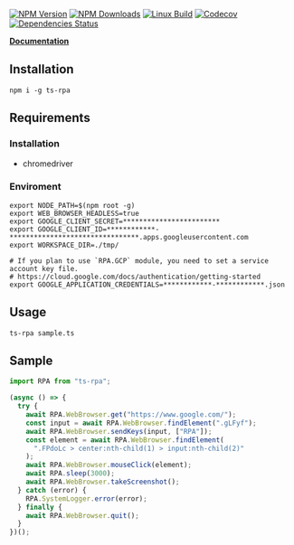 [![NPM Version][npm-image]][npm-url]
[![NPM Downloads][downloads-image]][downloads-url]
[![Linux Build][circleci-image]][circleci-url]
[![Codecov][codecov-image]][codecov-url]
[![Dependencies Status][dependencies-image]][dependencies-url]

**[Documentation](https://ca-rpa.github.io/ts-rpa/)**

## Installation
```
npm i -g ts-rpa
```

## Requirements
### Installation
- chromedriver

### Enviroment
```
export NODE_PATH=$(npm root -g)
export WEB_BROWSER_HEADLESS=true
export GOOGLE_CLIENT_SECRET=************************
export GOOGLE_CLIENT_ID=************-********************************.apps.googleusercontent.com
export WORKSPACE_DIR=./tmp/

# If you plan to use `RPA.GCP` module, you need to set a service account key file.
# https://cloud.google.com/docs/authentication/getting-started
export GOOGLE_APPLICATION_CREDENTIALS=************-************.json
```

## Usage
```
ts-rpa sample.ts
```

## Sample
```js
import RPA from "ts-rpa";

(async () => {
  try {
    await RPA.WebBrowser.get("https://www.google.com/");
    const input = await RPA.WebBrowser.findElement(".gLFyf");
    await RPA.WebBrowser.sendKeys(input, ["RPA"]);
    const element = await RPA.WebBrowser.findElement(
      ".FPdoLc > center:nth-child(1) > input:nth-child(2)"
    );
    await RPA.WebBrowser.mouseClick(element);
    await RPA.sleep(3000);
    await RPA.WebBrowser.takeScreenshot();
  } catch (error) {
    RPA.SystemLogger.error(error);
  } finally {
    await RPA.WebBrowser.quit();
  }
})();
```
[npm-image]: https://img.shields.io/npm/v/express.svg
[npm-url]: https://npmjs.org/package/ts-rpa
[downloads-image]: https://img.shields.io/npm/dm/ts-rpa.svg
[downloads-url]: https://npmjs.org/package/ts-rpa
[circleci-image]: https://circleci.com/gh/ca-rpa/ts-rpa.svg?style=shield
[circleci-url]: https://circleci.com/gh/ca-rpa/ts-rpa
[codecov-image]: https://codecov.io/gh/ca-rpa/ts-rpa/branch/master/graph/badge.svg
[codecov-url]: https://codecov.io/gh/ca-rpa/ts-rpa
[dependencies-image]: https://david-dm.org/ca-rpa/ts-rpa/status.svg
[dependencies-url]: https://david-dm.org/ca-rpa/ts-rpa
